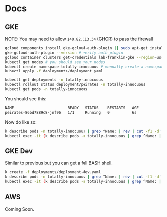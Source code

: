 # Docs

## GKE

NOTE: You may need to allow `140.82.113.34` (GHCR) to pass the firewall

```sh
gcloud components install gke-gcloud-auth-plugin || sudo apt-get install google-cloud-sdk-gke-gcloud-auth-plugin
gke-gcloud-auth-plugin --version # verify auth plugin
gcloud container clusters get-credentials lab-franklin-gke --region=us-central1 # get your credentials
kubectl get nodes # you should see your nodes
kubectl create namespace totally-innocuous # manually create a namespace
kubectl apply -f deployments/deployment.yaml
```

```sh
kubectl get deployments -n totally-innocuous
kubectl rollout status deployment/peirates -n totally-innocuous
kubectl get pods -n totally-innocuous
```

You should see this:

```sh
NAME                        READY   STATUS    RESTARTS   AGE
peirates-86bd7889c8-jnf96   1/1     Running   0          6s
```

Now do like so:

```sh
k describe pods -n totally-innocuous | grep ^Name: | rev | cut -f1 -d' '| rev # to get pod name
kubectl exec -it (k describe pods -n totally-innocuous | grep ^Name: | rev | cut -f1 -d' '| rev) -n totally-innocuous -- /peirates # run peirates, fish shell
```

## GKE Dev

Similar to previous but you can get a full BASH shell.

```sh
k create -f deployments/deployment-dev.yaml 
k describe pods -n totally-innocuous | grep ^Name: | rev | cut -f1 -d' '| rev | grep dev
kubectl exec -it (k describe pods -n totally-innocuous | grep ^Name: | rev | cut -f1 -d' '| rev | grep dev) -n totally-innocuous -- /bin/ash
```

## AWS

Coming Soon.
